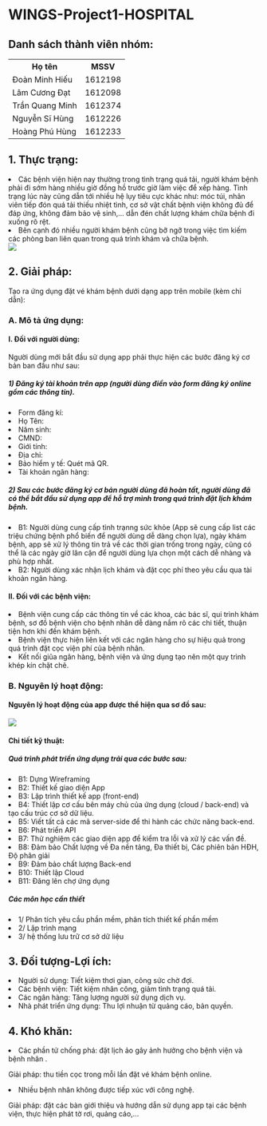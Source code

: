 <!DOCTYPE html>
<html>
<head>

</head>
<body>
<h1>WINGS-Project1-HOSPITAL</h1>
<h2> Danh sách thành viên nhóm: </h2>
   <table style="width:100%">
  <tr>
    <th>Họ tên</th>
    <th>MSSV</th> 
  </tr>
  <tr>
    <td>Đoàn Minh Hiếu</td>
    <td>1612198</td>



  </tr>
  <tr>
    <td>Lâm Cương Đạt</td>
    <td>1612098</td> 


  </tr>
  <tr>
        <td>Trần Quang Minh</td> 
        <td>1612374</td>
  </tr>
  <tr>
        <td>Nguyễn Sĩ Hùng</td> 
        <td>1612226</td>
  </tr>
  <tr>
        <td>Hoàng Phú Hùng</td> 
        <td>1612233</td>
  </tr>
</table>
<h2>1. Thực trạng:</h2>
<li> Các bệnh viện hiện nay thường trong tình trạng quá tải, người khám bệnh phải đi sớm hàng nhiều giờ đồng hồ trước giờ làm việc để xếp hàng. Tình trạng lúc này cũng dẫn tới nhiều hệ lụy tiêu cực khác như: móc túi, nhân viên tiếp đón quá tải thiếu nhiệt tình, cơ sở vật chất bệnh viện không đủ để đáp ứng, không đảm bảo vệ sinh,... dẫn đén chất lượng khám chữa bệnh đi xuống rõ rệt.</li>
<li>Bên cạnh đó nhiều người khám bệnh cũng bỡ ngỡ trong việc tìm kiếm các phòng ban liên quan trong quá trình khám và chữa bệnh. </li>
<img src="https://github.com/nmcntt2-cntn2016/project1-wings/blob/master/ThucTrang_SoDo.png" />


<h2>2. Giải pháp:</h2>
<p>Tạo ra ứng dụng đặt vé khám bệnh dưới dạng app trên mobile (kèm chỉ dẫn):
<h3>A. Mô tả ứng dụng:</h3>
<h4>I. Đối với người dùng:</h4>
<p>Người dùng mới bắt đầu sử dụng app phải thực hiện các bước đăng ký cơ bản ban đầu như sau:</p>
<h5>1) Đăng ký tài khoản trên app (người dùng điền vào form đăng ký online gồm các thông tin).</h5>
<li>Form đăng kí: </li>
<li>Họ Tên: </li>
<li>Năm sinh: </li>
<li>CMND: </li>
<li>Giới tính: </li>
<li>Địa chỉ: </li>
<li>Bảo hiểm y tế: Quét mã QR.</li>
<li>Tài khoản ngân hàng: </li>
<h5>2) Sau các bước đăng ký cơ bản người dùng đã hoàn tất, người dùng đã có thể bắt đầu sử dụng app để hỗ trợ mình trong quá trình đặt lịch khám bệnh.</h5>
<li>B1: Người dùng cung cấp tình trạnng sức khỏe (App sẽ cung cấp list các triệu chứng bệnh phổ biến để người dùng dễ dàng chọn lựa), ngày khám bệnh, app sẽ xử lý thông tin trả về các thời gian trống trong ngày, cũng có thể là các ngày giờ lân cận để người dùng lựa chọn một cách dễ nhàng và phù hợp nhất.</li>
<li>B2: Người dùng xác nhận lịch khám và đặt cọc phí theo yêu cầu qua tài khoản ngân hàng.</li>
<h4>II. Đối với các bệnh viện:</h4>
<li>Bệnh viện cung cấp các thông tin về các khoa, các bác sĩ, qui trình khám bệnh, sơ đồ bệnh viện cho bệnh nhân dễ dàng nắm rõ các chi tiết, thuận tiện hơn khi đến khám bệnh.</li>
<li>Bệnh viện thực hiện liên kết với các ngân hàng cho sự hiệu quả trong quá trình đặt cọc viện phí của bệnh nhân.</li>
<li>Kết nối giũa ngân hàng, bệnh viện và ứng dụng tạo nên một quy trình khép kín chặt chẽ.</li>
<h3>B. Nguyên lý hoạt động:</h3>
<h4>Nguyên lý hoạt động của app được thể hiện qua sơ đồ sau: </h4>
<img src="https://github.com/nmcntt2-cntn2016/project1-wings/blob/master/NguyenLyHoatDong_SoDo.png" />


<h4>Chi tiết kỹ thuật:</h4>
<h5>Quá trình phát triển ứng dụng trải qua các bước sau: </h5>
<li>B1: Dựng Wireframing</li>
<li>B2: Thiết kế giao diện App</li>
<li>B3: Lập trình thiết kế app (front-end)</li>
<li>B4: Thiết lập cơ cấu bên máy chủ của ứng dụng (cloud / back-end) và tạo cấu trúc cơ sở dữ liệu.</li>
<li>B5: Viết tất cả các mã server-side để thi hành các chức năng back-end.</li>
<li>B6: Phát triển API</li>
<li>B7: Thử nghiệm các giao diện app để kiểm tra lỗi và xử lý các vấn đề.</li>
<li>B8: Đảm bảo Chất lượng về Đa nền tảng, Đa thiết bị, Các phiên bản HĐH, Độ phân giải</li>
<li>B9: Đảm bảo chất lượng Back-end</li>
<li>B10: Thiết lập Cloud</li>
<li>B11: Đăng lên chợ ứng dụng</li>
<h5>Các môn học cần thiết</h5>
<li>1/ Phân tích yêu cầu phần mềm, phân tích thiết kế phần mềm</li>
<li>2/ Lập trình mạng</li>
<li>3/ hệ thống lưu trữ cơ sở dữ liệu</li>
<h2>3. Đối tượng-Lợi ích:</h2>
<li>Người sử dụng: Tiết kiệm thơi gian, công sức chờ đợi.</li>
<li>Các bệnh viện: Tiết kiệm nhân công, giảm tình trạng quá tải.</li>
<li>Các ngân hàng: Tăng lượng người sử dụng dịch vụ.</li>
<li>Nhà phát triển ứng dụng: Thu lợi nhuận từ quảng cáo, bản quyền.</li>

<h2>4. Khó khăn:</h2>
<li>Các phần tử chống phá: đặt lịch ảo gây ảnh hưởng cho bệnh viện và bệnh nhân .</li>
<p>   Giải pháp: thu tiền cọc trong mỗi lần đặt vé khám bệnh online.</p>
<li>Nhiều bệnh nhân không được tiếp xúc với công nghệ.</li>
<p>   Giải pháp: đặt các bàn giới thiệu và hướng dẫn sử dụng app tại các bệnh viện, thực hiện phát tờ rơi, quảng cáo,...</p>
</body>
</html>
